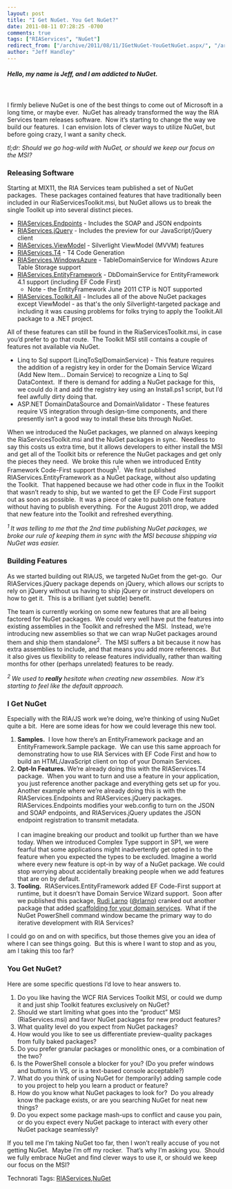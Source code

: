 ```yaml
---
layout: post
title: "I Get NuGet. You Get NuGet?"
date: 2011-08-11 07:28:25 -0700
comments: true
tags: ["RIAServices", "NuGet"]
redirect_from: ["/archive/2011/08/11/IGetNuGet-YouGetNuGet.aspx/", "/archive/2011/08/11/igetnuget-yougetnuget.aspx"]
author: "Jeff Handley"
---
```

<!-- more -->
<h5>Hello, my name is Jeff, and I am addicted to NuGet.</h5>  <p> </p>  <p>I firmly believe NuGet is one of the best things to come out of Microsoft in a long time, or maybe ever.  NuGet has already transformed the way the RIA Services team releases software.  Now it’s starting to change the way we build our features.  I can envision lots of clever ways to utilize NuGet, but before going crazy, I want a sanity check.</p>  <p><em>tl;dr: Should we go hog-wild with NuGet, or should we keep our focus on the MSI?</em></p>  <h3>Releasing Software</h3>  <p>Starting at MIX11, the RIA Services team published a set of NuGet packages.  These packages contained features that have traditionally been included in our RiaServicesToolkit.msi, but NuGet allows us to break the single Toolkit up into several distinct pieces.</p>  <ul>   <li><a href="http://nuget.org/List/Packages/RIAServices.Endpoints">RIAServices.Endpoints</a> - Includes the SOAP and JSON endpoints </li>    <li><a href="http://nuget.org/List/Packages/RIAServices.jQuery">RIAServices.jQuery</a> - Includes the preview for our JavaScript/jQuery client </li>    <li><a href="http://nuget.org/List/Packages/RIAServices.ViewModel">RIAServices.ViewModel</a> - Silverlight ViewModel (MVVM) features </li>    <li><a href="http://nuget.org/List/Packages/RIAServices.T4">RIAServices.T4</a> - T4 Code Generation </li>    <li><a href="http://nuget.org/List/Packages/RIAServices.WindowsAzure">RIAServices.WindowsAzure</a> - TableDomainService for Windows Azure Table Storage support </li>    <li><a href="http://nuget.org/List/Packages/RIAServices.EntityFramework">RIAServices.EntityFramework</a> - DbDomainService for EntityFramework 4.1 support (including EF Code First)       <ul>       <li>Note - the EntityFramework June 2011 CTP is NOT supported</li>     </ul>   </li>    <li><a href="http://nuget.org/List/Packages/RIAServices.Toolkit.All">RIAServices.Toolkit.All</a> - Includes all of the above NuGet packages except ViewModel - as that's the only Silverlight-targeted package and including it was causing problems for folks trying to apply the Toolkit.All package to a .NET project.</li> </ul>  <p>All of these features can still be found in the RiaServicesToolkit.msi, in case you’d prefer to go that route.  The Toolkit MSI still contains a couple of features not available via NuGet.</p>  <ul>   <li>Linq to Sql support (LinqToSqlDomainService) - This feature requires the addition of a registry key in order for the Domain Service Wizard (Add New Item… Domain Service) to recognize a Linq to Sql DataContext.  If there is demand for adding a NuGet package for this, we could do it and add the registry key using an Install.ps1 script, but I’d feel awfully dirty doing that. </li>    <li>ASP.NET DomainDataSource and DomainValidator - These features require VS integration through design-time components, and there presently isn’t a good way to install these bits through NuGet.</li> </ul>  <p>When we introduced the NuGet packages, we planned on always keeping the RiaServicesToolkit.msi and the NuGet packages in sync.  Needless to say this costs us extra time, but it allows developers to either install the MSI and get all of the Toolkit bits or reference the NuGet packages and get only the pieces they need.  We broke this rule when we introduced Entity Framework Code-First support though<sup>1</sup>.  We first published RIAServices.EntityFramework as a NuGet package, without also updating the Toolkit.  That happened because we had other code in flux in the Toolkit that wasn’t ready to ship, but we wanted to get the EF Code First support out as soon as possible.  It was a piece of cake to publish one feature without having to publish everything.  For the August 2011 drop, we added that new feature into the Toolkit and refreshed everything.</p>  <p><em><sup>1 </sup>It was telling to me that the 2nd time publishing NuGet packages, we broke our rule of keeping them in sync with the MSI because shipping via NuGet was easier.</em></p>  <h3>Building Features</h3>  <p>As we started building out RIA/JS, we targeted NuGet from the get-go.  Our RIAServices.jQuery package depends on jQuery, which allows our scripts to rely on jQuery without us having to ship jQuery or instruct developers on how to get it.  This is a brilliant (yet subtle) benefit.</p>  <p>The team is currently working on some new features that are all being factored for NuGet packages.  We could very well have put the features into existing assemblies in the Toolkit and refreshed the MSI.  Instead, we’re introducing new assemblies so that we can wrap NuGet packages around them and ship them standalone<sup>2</sup>.  The MSI suffers a bit because it now has extra assemblies to include, and that means you add more references.  But it also gives us flexibility to release features individually, rather than waiting months for other (perhaps unrelated) features to be ready.</p>  <p><em><sup>2 </sup>We used to <strong>really</strong> hesitate when creating new assemblies.  Now it’s starting to feel like the default approach.</em></p>  <h3>I Get NuGet</h3>  <p>Especially with the RIA/JS work we’re doing, we’re thinking of using NuGet quite a bit.  Here are some ideas for how we could leverage this new tool.</p>  <ol>   <li><strong>Samples.</strong>  I love how there’s an EntityFramework package and an EntityFramework.Sample package.  We can use this same approach for demonstrating how to use RIA Services with EF Code First and how to build an HTML/JavaScript client on top of your Domain Services.      <br /></li>    <li><strong>Opt-In Features.</strong> We’re already doing this with the RIAServices.T4 package.  When you want to turn and use a feature in your application, you just reference another package and everything gets set up for you.  Another example where we’re already doing this is with the RIAServices.Endpoints and RIAServices.jQuery packages.  RIAServices.Endpoints modifies your web.config to turn on the JSON and SOAP endpoints, and RIAServices.jQuery updates the JSON endpoint registration to transmit metadata.      <br />      <br />I can imagine breaking our product and toolkit up further than we have today. When we introduced Complex Type support in SP1, we were fearful that some applications might inadvertently get opted in to the feature when you expected the types to be excluded. Imagine a world where every new feature is opt-in by way of a NuGet package. We could stop worrying about accidentally breaking people when we add features that are on by default.      <br /></li>    <li><strong>Tooling.</strong>  RIAServices.EntityFramework added EF Code-First support at runtime, but it doesn’t have Domain Service Wizard support.  Soon after we published this package, <a href="http://larud.net/blog/">Rudi Larno</a> (<a href="https://twitter.com/#!/rlarno">@rlarno</a>) cranked out another package that added <a href="http://larud.net/Blog/archive/2011/07/04/simple-wcf-ria-services-ef-4-1-scaffolding.aspx">scaffolding for your domain services</a>.  What if the NuGet PowerShell command window became the primary way to do iterative development with RIA Services?</li> </ol>  <p>I could go on and on with specifics, but those themes give you an idea of where I can see things going.  But this is where I want to stop and as you, am I taking this too far?</p>  <h3>You Get NuGet?</h3>  <p>Here are some specific questions I’d love to hear answers to.</p>  <ol>   <li>Do you like having the WCF RIA Services Toolkit MSI, or could we dump it and just ship Toolkit features exclusively on NuGet?</li>    <li>Should we start limiting what goes into the “product” MSI (RiaServices.msi) and favor NuGet packages for new product features?</li>    <li>What quality level do you expect from NuGet packages?</li>    <li>How would you like to see us differentiate preview-quality packages from fully baked packages?</li>    <li>Do you prefer granular packages or monolithic ones, or a combination of the two?</li>    <li>Is the PowerShell console a blocker for you? (Do you prefer windows and buttons in VS, or is a text-based console acceptable?)</li>    <li>What do you think of using NuGet for (temporarily) adding sample code to you project to help you learn a product or feature?</li>    <li>How do you know what NuGet packages to look for?  Do you already know the package exists, or are you searching NuGet for neat new things?</li>    <li>Do you expect some package mash-ups to conflict and cause you pain, or do you expect every NuGet package to interact with every other NuGet package seamlessly?</li> </ol>  <p>If you tell me I’m taking NuGet too far, then I won’t really accuse of you not getting NuGet.  Maybe I’m off my rocker.  That’s why I’m asking you.  Should we fully embrace NuGet and find clever ways to use it, or should we keep our focus on the MSI?</p>  <div style="padding-bottom: 0px; margin: 0px; padding-left: 0px; padding-right: 0px; display: inline; float: none; padding-top: 0px" id="scid:0767317B-992E-4b12-91E0-4F059A8CECA8:a4c3c35a-56d9-4db4-93de-1069957e18c0" class="wlWriterEditableSmartContent">Technorati Tags: <a href="http://technorati.com/tags/RIAServices" rel="tag">RIAServices</a>,<a href="http://technorati.com/tags/NuGet" rel="tag">NuGet</a></div>

